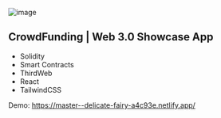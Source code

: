![image](https://github.com/kmorales13/web3-showcase/assets/32549527/aca2c0e2-457a-4875-a569-e4245c73031d)

## CrowdFunding | Web 3.0 Showcase App
- Solidity
- Smart Contracts
- ThirdWeb
- React
- TailwindCSS

Demo: https://master--delicate-fairy-a4c93e.netlify.app/
